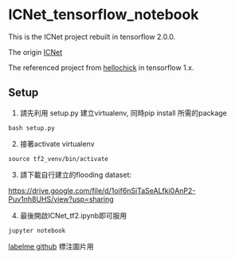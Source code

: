# ICNet_tensorflow_notebook
This is the ICNet project rebuilt in tensorflow 2.0.0. 

The origin [ICNet](https://github.com/hszhao/ICNet)

The referenced project from [hellochick](https://github.com/hellochick/ICNet-tensorflow) in tensorflow 1.x.

## Setup

1. 請先利用 setup.py 建立virtualenv, 同時pip install 所需的package

```
bash setup.py
```

2. 接著activate virtualenv

```
source tf2_venv/bin/activate
```

3. 請下載自行建立的flooding dataset: 

https://drive.google.com/file/d/1oif6nSjTaSeALfki0AnP2-Puv1nh8UHS/view?usp=sharing

4. 最後開啟ICNet_tf2.ipynb即可服用
```
jupyter notebook
```

[labelme github](https://github.com/wkentaro/labelme/tree/master/examples/tutorial) 標注圖片用
